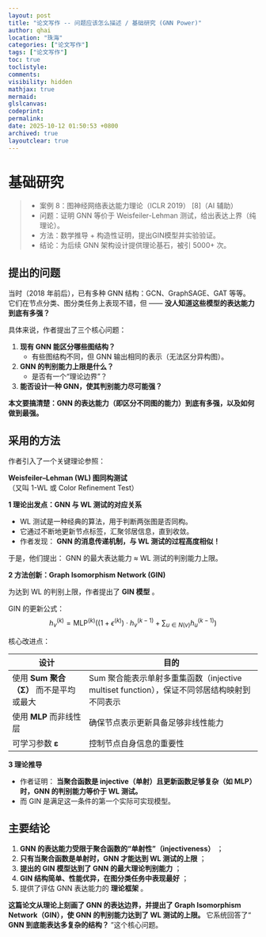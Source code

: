 ```yaml
---
layout: post
title: "论文写作 -- 问题应该怎么描述 / 基础研究 (GNN Power)"
author: qhai
location: "珠海"
categories: ["论文写作"]
tags: ["论文写作"]
toc: true
toclistyle:
comments:
visibility: hidden
mathjax: true
mermaid:
glslcanvas:
codeprint:
permalink:
date: 2025-10-12 01:50:53 +0800
archived: true
layoutclear: true
---
```



# 基础研究

> * 案例 8：图神经网络表达能力理论（ICLR 2019） [8]（AI 辅助）
> * 问题：证明 GNN 等价于 Weisfeiler-Lehman 测试，给出表达上界（纯理论）。
> * 方法：数学推导 + 构造性证明，提出GIN模型并实验验证。
> * 结论：为后续 GNN 架构设计提供理论基石，被引 5000+ 次。


## 提出的问题

当时（2018 年前后），已有多种 GNN 结构：GCN、GraphSAGE、GAT 等等。
它们在节点分类、图分类任务上表现不错，但 ——
**没人知道这些模型的表达能力到底有多强？**

具体来说，作者提出了三个核心问题：
1. **现有 GNN 能区分哪些图结构？**
   * 有些图结构不同，但 GNN 输出相同的表示（无法区分异构图）。
2. **GNN 的判别能力上限是什么？**
   * 是否有一个“理论边界”？
3. **能否设计一种 GNN，使其判别能力尽可能强？**

**本文要搞清楚：GNN 的表达能力（即区分不同图的能力）到底有多强，以及如何做到最强。**


## 采用的方法

作者引入了一个关键理论参照：

**Weisfeiler–Lehman (WL) 图同构测试**
（又叫 1-WL 或 Color Refinement Test）

**1 理论出发点：GNN 与 WL 测试的对应关系**

* WL 测试是一种经典的算法，用于判断两张图是否同构。
* 它通过不断地更新节点标签，汇聚邻居信息，直到收敛。
* 作者发现： **GNN 的消息传递机制，与 WL 测试的过程高度相似！**

于是，他们提出：
GNN 的最大表达能力 ≈ WL 测试的判别能力上限。

**2 方法创新：Graph Isomorphism Network (GIN)**

为达到 WL 的判别上限，作者提出了 **GIN 模型** 。

GIN 的更新公式：
$$
h_v^{(k)} = \text{MLP}^{(k)} \Big( (1+\epsilon^{(k)})\cdot h_v^{(k-1)} + \sum_{u\in N(v)} h_u^{(k-1)} \Big)
$$

核心改进点：

| 设计 | 目的 |
| --- | --- |
| 使用 **Sum 聚合（Σ）** 而不是平均或最大 | Sum 聚合能表示单射多重集函数（injective multiset function），保证不同邻居结构映射到不同表示 |
| 使用 **MLP** 而非线性层 | 确保节点表示更新具备足够非线性能力 |
| 可学习参数 **ε** | 控制节点自身信息的重要性 |

**3 理论推导**

* 作者证明： **当聚合函数是 injective（单射）且更新函数足够复杂（如 MLP）时，GNN 的判别能力等价于 WL 测试。**
* 而 GIN 是满足这一条件的第一个实际可实现模型。


## 主要结论

1. **GNN 的表达能力受限于聚合函数的“单射性”（injectiveness）** ；
2. **只有当聚合函数是单射时，GNN 才能达到 WL 测试的上限** ；
3. **提出的 GIN 模型达到了 GNN 的最大理论判别能力** ；
4. **GIN 结构简单、性能优异，在图分类任务中表现最好** ；
5. 提供了评估 GNN 表达能力的 **理论框架** 。

**这篇论文从理论上刻画了 GNN 的表达边界，并提出了 Graph Isomorphism Network（GIN），使 GNN 的判别能力达到了 WL 测试的上限。**
它系统回答了“ **GNN 到底能表达多复杂的结构？** ”这个核心问题。


